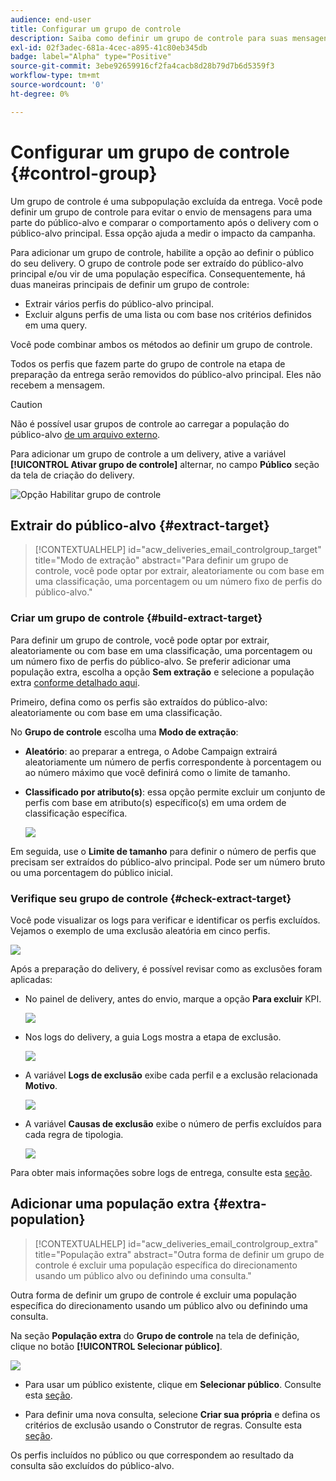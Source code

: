 ```yaml
---
audience: end-user
title: Configurar um grupo de controle
description: Saiba como definir um grupo de controle para suas mensagens na interface do Campaign Web
exl-id: 02f3adec-681a-4cec-a895-41c80eb345db
badge: label="Alpha" type="Positive"
source-git-commit: 3ebe92659916cf2fa4cacb8d28b79d7b6d5359f3
workflow-type: tm+mt
source-wordcount: '0'
ht-degree: 0%

---
```


# Configurar um grupo de controle {#control-group}

Um grupo de controle é uma subpopulação excluída da entrega. Você pode definir um grupo de controle para evitar o envio de mensagens para uma parte do público-alvo e comparar o comportamento após o delivery com o público-alvo principal. Essa opção ajuda a medir o impacto da campanha.

Para adicionar um grupo de controle, habilite a opção ao definir o público do seu delivery. O grupo de controle pode ser extraído do público-alvo principal e/ou vir de uma população específica. Consequentemente, há duas maneiras principais de definir um grupo de controle:

* Extrair vários perfis do público-alvo principal.
* Excluir alguns perfis de uma lista ou com base nos critérios definidos em uma query.

Você pode combinar ambos os métodos ao definir um grupo de controle.

Todos os perfis que fazem parte do grupo de controle na etapa de preparação da entrega serão removidos do público-alvo principal. Eles não recebem a mensagem.

>[!CAUTION]
>
>Não é possível usar grupos de controle ao carregar a população do público-alvo [de um arquivo externo](file-audience.md).

Para adicionar um grupo de controle a um delivery, ative a variável **[!UICONTROL Ativar grupo de controle]** alternar, no campo **Público** seção da tela de criação do delivery.

![Opção Habilitar grupo de controle](assets/control-group1.png)


## Extrair do público-alvo {#extract-target}

>[!CONTEXTUALHELP]
>id="acw_deliveries_email_controlgroup_target"
>title="Modo de extração"
>abstract="Para definir um grupo de controle, você pode optar por extrair, aleatoriamente ou com base em uma classificação, uma porcentagem ou um número fixo de perfis do público-alvo."


### Criar um grupo de controle {#build-extract-target}

Para definir um grupo de controle, você pode optar por extrair, aleatoriamente ou com base em uma classificação, uma porcentagem ou um número fixo de perfis do público-alvo. Se preferir adicionar uma população extra, escolha a opção **Sem extração** e selecione a população extra [conforme detalhado aqui](#extra-population).

Primeiro, defina como os perfis são extraídos do público-alvo: aleatoriamente ou com base em uma classificação.

No **Grupo de controle** escolha uma **Modo de extração**:

* **Aleatório**: ao preparar a entrega, o Adobe Campaign extrairá aleatoriamente um número de perfis correspondente à porcentagem ou ao número máximo que você definirá como o limite de tamanho.

* **Classificado por atributo(s)**: essa opção permite excluir um conjunto de perfis com base em atributo(s) específico(s) em uma ordem de classificação específica.

   ![](assets/control-group2.png)

Em seguida, use o **Limite de tamanho** para definir o número de perfis que precisam ser extraídos do público-alvo principal. Pode ser um número bruto ou uma porcentagem do público inicial.

### Verifique seu grupo de controle {#check-extract-target}

Você pode visualizar os logs para verificar e identificar os perfis excluídos. Vejamos o exemplo de uma exclusão aleatória em cinco perfis.

![](assets/control-group4.png)

Após a preparação do delivery, é possível revisar como as exclusões foram aplicadas:

* No painel de delivery, antes do envio, marque a opção **Para excluir** KPI.

   ![](assets/control-group5.png)

* Nos logs do delivery, a guia Logs mostra a etapa de exclusão.

   ![](assets/control-group-sample-logs.png)


* A variável **Logs de exclusão** exibe cada perfil e a exclusão relacionada **Motivo**.

   ![](assets/control-group6.png)

* A variável **Causas de exclusão** exibe o número de perfis excluídos para cada regra de tipologia.

   ![](assets/control-group7.png)

Para obter mais informações sobre logs de entrega, consulte esta [seção](../monitor/delivery-logs.md).

## Adicionar uma população extra {#extra-population}

>[!CONTEXTUALHELP]
>id="acw_deliveries_email_controlgroup_extra"
>title="População extra"
>abstract="Outra forma de definir um grupo de controle é excluir uma população específica do direcionamento usando um público alvo ou definindo uma consulta."

Outra forma de definir um grupo de controle é excluir uma população específica do direcionamento usando um público alvo ou definindo uma consulta.

Na seção **População extra** do **Grupo de controle** na tela de definição, clique no botão **[!UICONTROL Selecionar público]**.

![](assets/control-group3.png)

* Para usar um público existente, clique em **Selecionar público**. Consulte esta [seção](add-audience.md).

* Para definir uma nova consulta, selecione **Criar sua própria** e defina os critérios de exclusão usando o Construtor de regras. Consulte esta [seção](segment-builder.md).

Os perfis incluídos no público ou que correspondem ao resultado da consulta são excluídos do público-alvo.